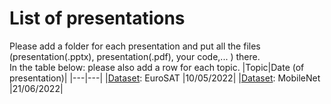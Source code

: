 # List of presentations
Please add a folder for each presentation and put all the files (presentation(.pptx), presentation(.pdf), your code,... ) there.  
In the table below: please also add a row for each topic.
|Topic|Date (of presentation)|
|---|---|
|[Dataset](/Presentations/01-Dataset/): EuroSAT |10/05/2022|
|[Dataset](/Presentations/02-MobileNet/): MobileNet |21/06/2022|

